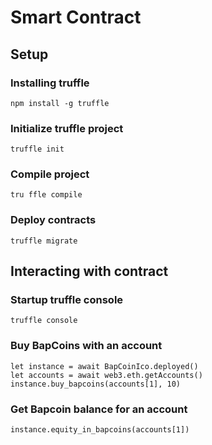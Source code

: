 # Smart Contract
## Setup
### Installing truffle
```
npm install -g truffle
```
### Initialize truffle project
```
truffle init
```
### Compile project
```
tru ffle compile
```
### Deploy contracts
```
truffle migrate
```
## Interacting with contract
### Startup truffle console
```
truffle console
```
### Buy BapCoins with an account
```
let instance = await BapCoinIco.deployed()
let accounts = await web3.eth.getAccounts()
instance.buy_bapcoins(accounts[1], 10)
```

### Get Bapcoin balance for an account
```
instance.equity_in_bapcoins(accounts[1])
```
